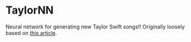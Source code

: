 # TaylorNN
Neural network for generating new Taylor Swift songs!! Originally loosely based on [this article](https://www.activestate.com/blog/how-to-build-a-lyrics-generator-with-python-recurrent-neural-networks/).